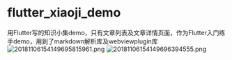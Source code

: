 # flutter_xiaoji_demo
用Flutter写的知识小集demo，只有文章列表及文章详情页面，作为Flutter入门练手demo，用到了markdown解析库及webviewplugin库
![20181106154149695815961.png](http://lyz0818.5166.info/20181106154149695815961.png)
![20181106154149696394555.png](http://lyz0818.5166.info/20181106154149696394555.png)

